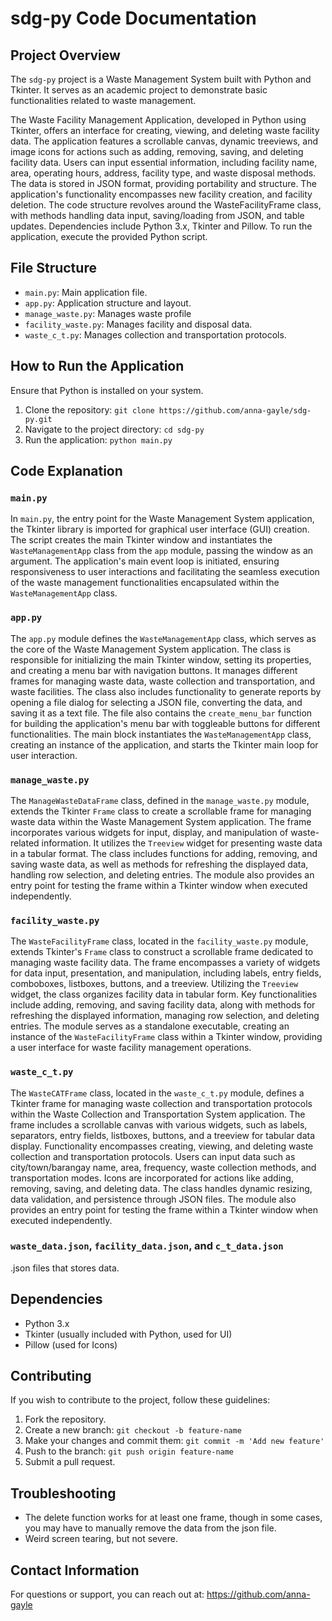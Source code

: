 
# sdg-py Code Documentation

## Project Overview

The `sdg-py` project is a Waste Management System built with Python and Tkinter. It serves as an academic project to demonstrate basic functionalities related to waste management.

The Waste Facility Management Application, developed in Python using Tkinter, offers an interface for creating, viewing, and deleting waste facility data. The application features a scrollable canvas, dynamic treeviews, and image icons for actions such as adding, removing, saving, and deleting facility data. Users can input essential information, including facility name, area, operating hours, address, facility type, and waste disposal methods. The data is stored in JSON format, providing portability and structure. The application's functionality encompasses new facility creation, and facility deletion. The code structure revolves around the WasteFacilityFrame class, with methods handling data input, saving/loading from JSON, and table updates. Dependencies include Python 3.x, Tkinter and Pillow. To run the application, execute the provided Python script.

## File Structure

- `main.py`: Main application file.
- `app.py`: Application structure and layout.
- `manage_waste.py`: Manages waste profile
- `facility_waste.py`: Manages facility and disposal data.
- `waste_c_t.py`: Manages collection and transportation protocols.

## How to Run the Application

Ensure that Python is installed on your system.

1. Clone the repository: `git clone https://github.com/anna-gayle/sdg-py.git`
2. Navigate to the project directory: `cd sdg-py`
3. Run the application: `python main.py`

## Code Explanation

### `main.py`

In `main.py`, the entry point for the Waste Management System application, the Tkinter library is imported for graphical user interface (GUI) creation. The script creates the main Tkinter window and instantiates the `WasteManagementApp` class from the `app` module, passing the window as an argument. The application's main event loop is initiated, ensuring responsiveness to user interactions and facilitating the seamless execution of the waste management functionalities encapsulated within the `WasteManagementApp` class.

### `app.py`

The `app.py` module defines the `WasteManagementApp` class, which serves as the core of the Waste Management System application. The class is responsible for initializing the main Tkinter window, setting its properties, and creating a menu bar with navigation buttons. It manages different frames for managing waste data, waste collection and transportation, and waste facilities. The class also includes functionality to generate reports by opening a file dialog for selecting a JSON file, converting the data, and saving it as a text file. The file also contains the `create_menu_bar` function for building the application's menu bar with toggleable buttons for different functionalities. The main block instantiates the `WasteManagementApp` class, creating an instance of the application, and starts the Tkinter main loop for user interaction.

### `manage_waste.py`

The `ManageWasteDataFrame` class, defined in the `manage_waste.py` module, extends the Tkinter `Frame` class to create a scrollable frame for managing waste data within the Waste Management System application. The frame incorporates various widgets for input, display, and manipulation of waste-related information. It utilizes the `Treeview` widget for presenting waste data in a tabular format. The class includes functions for adding, removing, and saving waste data, as well as methods for refreshing the displayed data, handling row selection, and deleting entries. The module also provides an entry point for testing the frame within a Tkinter window when executed independently.

### `facility_waste.py`

The `WasteFacilityFrame` class, located in the `facility_waste.py` module, extends Tkinter's `Frame` class to construct a scrollable frame dedicated to managing waste facility data. The frame encompasses a variety of widgets for data input, presentation, and manipulation, including labels, entry fields, comboboxes, listboxes, buttons, and a treeview. Utilizing the `Treeview` widget, the class organizes facility data in tabular form. Key functionalities include adding, removing, and saving facility data, along with methods for refreshing the displayed information, managing row selection, and deleting entries. The module serves as a standalone executable, creating an instance of the `WasteFacilityFrame` class within a Tkinter window, providing a user interface for waste facility management operations.

### `waste_c_t.py`

The `WasteCATFrame` class, located in the `waste_c_t.py` module, defines a Tkinter frame for managing waste collection and transportation protocols within the Waste Collection and Transportation System application. The frame includes a scrollable canvas with various widgets, such as labels, separators, entry fields, listboxes, buttons, and a treeview for tabular data display. Functionality encompasses creating, viewing, and deleting waste collection and transportation protocols. Users can input data such as city/town/barangay name, area, frequency, waste collection methods, and transportation modes. Icons are incorporated for actions like adding, removing, saving, and deleting data. The class handles dynamic resizing, data validation, and persistence through JSON files. The module also provides an entry point for testing the frame within a Tkinter window when executed independently.

### `waste_data.json`, `facility_data.json`, and `c_t_data.json`

.json files that stores data.

## Dependencies

- Python 3.x
- Tkinter (usually included with Python, used for UI)
- Pillow (used for Icons)

## Contributing

If you wish to contribute to the project, follow these guidelines:

1. Fork the repository.
2. Create a new branch: `git checkout -b feature-name`
3. Make your changes and commit them: `git commit -m 'Add new feature'`
4. Push to the branch: `git push origin feature-name`
5. Submit a pull request.

## Troubleshooting

- The delete function works for at least one frame, though in some cases, you may have to manually remove the data from the json file.
- Weird screen tearing, but not severe.

## Contact Information

For questions or support, you can reach out at: 
https://github.com/anna-gayle


